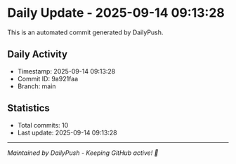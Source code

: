 # Daily Update - 2025-09-14 09:13:28

This is an automated commit generated by DailyPush.

## Daily Activity
- Timestamp: 2025-09-14 09:13:28
- Commit ID: 9a921faa
- Branch: main

## Statistics
- Total commits: 10
- Last update: 2025-09-14 09:13:28

---
*Maintained by DailyPush - Keeping GitHub active! 🚀*
